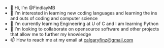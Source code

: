 - 👋 Hi, I’m @FindlayMB
- 👀 I’m interested in learning new coding languages and learning the ins and outs of coding and computer science
- 🌱 I’m currently learning Engineering at U of C and I am learning Python
- 💞️ I’m looking to collaborate on opensource software and other projects that allow me to further my knowledge
- 📫 How to reach me at my email at calgaryfinz@gmail.com

<!---
FindlayMB/FindlayMB is a ✨ special ✨ repository because its `README.md` (this file) appears on your GitHub profile.
You can click the Preview link to take a look at your changes.
--->
